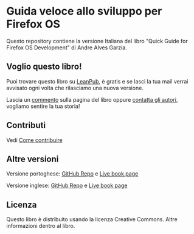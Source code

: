 # Guida veloce allo sviluppo per Firefox OS

Questo repository contiene la versione Italiana del libro "Quick Guide for Firefox OS Development" di Andre Alves Garzia.

## Voglio questo libro!

Puoi trovare questo libro su [LeanPub][5], è gratis e se lasci la tua mail verrai avvisato ogni volta che rilasciamo una nuova versione.

Lascia un [commento][7] sulla pagina del libro oppure [contatta gli autori][8], vogliamo sentire la tua storia!

## Contributi

Vedi [Come contribuire][6]

## Altre versioni

Versione portoghese: [GitHub Repo][1] e [Live book page][2]

Versione inglese: [GitHub Repo][3] e [Live book page][4]

## Licenza

Questo libro è distribuito usando la licenza Creative Commons. Altre informazioni dentro al libro.

[1]: https://github.com/soapdog/guia-rapido-firefox-os/ "Repo portoghese"
[2]: https://leanpub.com/guiarapidofirefoxos "Libro portoghese su Leanpub"
[3]: https://github.com/soapdog/firefoxos-quick-guide/ "Repo inglese"
[4]: https://leanpub.com/quickguidefirefoxosdevelopment/ "Libro inglese su Leanpub"
[5]: https://leanpub.com/guidavelocesviluppofirefoxos "Libro italiano su LeanPub"
[6]: https://github.com/Mte90/firefoxos-quick-guide/blob/0.3/contribute.md
[7]: https://leanpub.com/guidavelocesviluppofirefoxos/feedback "FeedBack"
[8]: https://leanpub.com/guidavelocesviluppofirefoxos/email_author/new "Contatta gli autori"